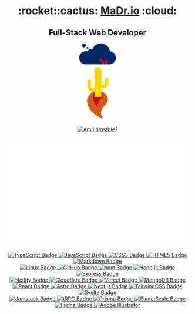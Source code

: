 <h1 align="center" id="-rocket-cactus-madr-io-https-madr-io-cloud-">:rocket::cactus: <a href="https://MaDr.io">MaDr.io</a> :cloud: </h1>
<h2 align="center" id="full-stack-cloud-developer">Full-Stack Web Developer</h2>
<p align="center">
  <a target="_blank" href="https://matthewdrish.com">
    <img src="https://github.com/MaDrCloudDev/projectsImages/raw/master/MaDrLogo.svg">
  </a>
</p>
<p align="center">
  <a target="_blank" href="https://matthewdrish.com">
    <img src="https://camo.githubusercontent.com/ff7a385945142681b89aaf11bd0e9792e6a1bb9b9daf3e155275b1ebfe334b7d/68747470733a2f2f63646e2e7261776769742e636f6d2f6869656e64762f6869726561626c652f6d61737465722f7374796c65732f64656661756c742f7965732e737667" alt="Am I hireable?">
  </a>
</p>
<p align="center">
  <a href="https://raw.githubusercontent.com/MaDrCloudDev/github-stats/master/generated/languages.svg#gh-dark-mode-only">
    <img src="https://raw.githubusercontent.com/MaDrCloudDev/github-stats/master/generated/languages.svg#gh-dark-mode-only" alt="" />
  </a>
</p>
<p align="center">
  <a href="https://www.typescriptlang.org/">
    <img src="https://img.shields.io/badge/TypeScript-3178C6?logo=typescript&amp;logoColor=fff&amp;style=plastic" alt="TypeScript Badge" />
  </a>
  <a href="https://www.javascript.com/">
    <img src="https://img.shields.io/badge/JavaScript-F7DF1E?logo=javascript&amp;logoColor=000&amp;style=plastic" alt="JavaScript Badge" />
  </a>
  <a href="https://www.w3.org/Style/CSS/Overview.en.html">
    <img src="https://img.shields.io/badge/CSS3-1572B6?logo=css3&amp;logoColor=fff&amp;style=plastic" alt="CSS3 Badge" />
  </a>
  <a href="https://html.spec.whatwg.org/multipage/">
    <img src="https://img.shields.io/badge/HTML5-E34F26?logo=html5&amp;logoColor=fff&amp;style=plastic" alt="HTML5 Badge" />
  </a>
  <a href="https://docs.github.com/en/get-started/writing-on-github/getting-started-with-writing-and-formatting-on-github/basic-writing-and-formatting-syntax">
    <img src="https://img.shields.io/badge/Markdown-000?logo=markdown&amp;logoColor=fff&amp;style=plastic" alt="Markdown Badge" />
  </a>
  <br />
  <a href="https://www.linux.org/">
    <img src="https://img.shields.io/badge/Linux-FCC624?logo=linux&amp;logoColor=000&amp;style=plastic" alt="Linux Badge" />
  </a>
  <a href="https://github.com/">
    <img src="https://img.shields.io/badge/GitHub-181717?logo=github&amp;logoColor=fff&amp;style=plastic" alt="GitHub Badge" />
  </a>
  <a href="https://www.npmjs.com/">
    <img src="https://img.shields.io/badge/npm-CB3837?logo=npm&amp;logoColor=fff&amp;style=plastic" alt="npm Badge" />
  </a>
  <a href="https://nodejs.org/en/">
    <img src="https://img.shields.io/badge/Node.js-393?logo=nodedotjs&amp;logoColor=fff&amp;style=plastic" alt="Node.js Badge" />
  </a>
    <a href="https://expressjs.com/">
    <img src="https://img.shields.io/badge/Express-000?logo=express&amp;logoColor=fff&amp;style=plastic" alt="Express Badge" />
  </a>
  <br />
  
  <a href="https://www.netlify.com/">
    <img src="https://img.shields.io/badge/Netlify-00C7B7?logo=netlify&amp;logoColor=fff&amp;style=plastic" alt="Netlify Badge" />
  </a>
  <a href="https://www.cloudflare.com/">
    <img src="https://img.shields.io/badge/Cloudflare-F38020?logo=cloudflare&amp;logoColor=fff&amp;style=plastic" alt="Cloudflare Badge" />
  </a>
  <a href="https://vercel.com/">
    <img src="https://img.shields.io/badge/Vercel-000?logo=vercel&amp;logoColor=fff&amp;style=plastic" alt="Vercel Badge" />
  </a>
  <a href="https://www.mongodb.com/">
    <img src="https://img.shields.io/badge/MongoDB-47A248?logo=mongodb&amp;logoColor=fff&amp;style=plastic" alt="MongoDB Badge" />
  </a>
  <br />
  <a href="https://reactjs.org/">
    <img src="https://img.shields.io/badge/React-61DAFB?logo=react&amp;logoColor=000&amp;style=plastic" alt="React Badge" />
  </a>
  <a href="https://astro.build/">
    <img src="https://img.shields.io/badge/Astro-FF5D01?logo=astro&amp;logoColor=fff&amp;style=plastic" alt="Astro Badge" />
  </a>
  <a href="https://nextjs.org/">
    <img src="https://img.shields.io/badge/Next.js-000?logo=nextdotjs&amp;logoColor=fff&amp;style=plastic" alt="Next.js Badge" />
  </a>
  <a href="https://tailwindcss.com/">
    <img src="https://img.shields.io/badge/Tailwind%20CSS-06B6D4?logo=tailwindcss&logoColor=fff&style=plastic" alt="TailwindCSS Badge" />
  </a>
  <a href="https://svelte.dev/">
    <img src="https://img.shields.io/badge/Svelte-FF3E00?logo=svelte&amp;logoColor=fff&amp;style=plastic" alt="Svelte Badge" />
  </a>
 <br>
  <a href="https://jamstack.org/">
    <img src="https://img.shields.io/badge/Jamstack-F0047F?logo=jamstack&amp;logoColor=fff&amp;style=plastic" alt="Jamstack Badge" />
  </a>
  <a href="https://trpc.io/">
    <img src="https://img.shields.io/badge/tRPC-2596BE?logo=trpc&amp;logoColor=fff&amp;style=plastic" alt="tRPC Badge" />
  </a>
  <a href="https://www.prisma.io/">
    <img src="https://img.shields.io/badge/Prisma-2D3748?logo=prisma&logoColor=fff&style=plastic" alt="Prisma Badge" />
  </a>
  <a href="https://planetscale.com/">
    <img src="https://img.shields.io/badge/PlanetScale-000?logo=planetscale&logoColor=fff&style=plastic" alt="PlanetScale Badge" />
  <a/>
  <br>
  <a href="https://figma.com/">
    <img src="https://img.shields.io/badge/Figma-F24E1E?logo=figma&amp;logoColor=fff&amp;style=plastic" alt="Figma Badge" />
  </a>
  <a href="https://www.adobe.com/products/illustrator.html">
    <img src="https://img.shields.io/badge/Adobe%20Illustrator-FF9A00?logo=adobeillustrator&amp;logoColor=fff&amp;style=plastic" alt="Adobe Illustrator" />
  </a>
 </p>

